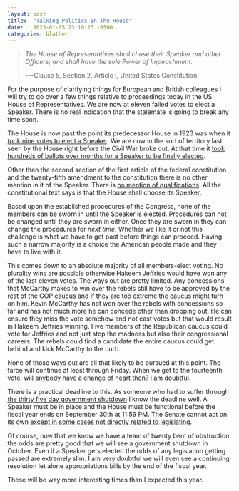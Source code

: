 ```yaml
---
layout: post
title:  "Talking Politics In The House"
date:   2023-01-05 23:10:23 -0500
categories: blather
---
```


>*The House of Representatives shall chuse their Speaker and other Officers; and shall have the sole Power of Impeachment.*
>
>---Clause 5, Section 2, Article I, United States Constitution

For the purpose of clarifying things for European and British colleagues I will try to go over a few things relative to proceedings today in the US House of Representatives.  We are now at eleven failed votes to elect a Speaker.  There is no real indication that the stalemate is going to break any time soon.

The House is now past the point its predecessor House in 1923 was when it [took nine votes to elect a Speaker](https://history.house.gov/People/Office/Speakers-Multiple-Ballots/).  We are now in the sort of territory last seen by the House right before the Civil War broke out.  At that time it [took hundreds of ballots over months for a Speaker to be finally elected](https://history.house.gov/People/Office/Speakers-Multiple-Ballots/).

Other than the second section of the first article of the federal constitution and the twenty-fifth amendment to the constitution there is no other mention in it of the Speaker.  There is [no mention of qualifications](https://web.archive.org/web/20210305112024/https://fas.org/sgp/crs/misc/97-780.pdf).  All the constitutional text says is that the House shall choose its Speaker.  

Based upon the established procedures of the Congress, none of the members can be sworn in until the Speaker is elected.  Procedures can not be changed until they are sworn in either.  Once they are sworn in they can change the procedures for *next time*.  Whether we like it or not this challenge is what we have to get past before things can proceed.  Having such a narrow majority is a choice the American people made and they have to live with it.

This comes down to an absolute majority of all members-elect voting.  No plurality wins are possible otherwise Hakeem Jeffries would have won any of the last eleven votes.  The ways out are pretty limited.  Any concessions that McCarthy makes to win over the rebels still have to be approved by the rest of the GOP caucus and if they are too extreme the caucus might turn on him.  Kevin McCarthy has not won over the rebels with concessions so far and has not much more he can concede other than dropping out.  He can ensure they miss the vote somehow and not cast votes but that would result in Hakeem Jeffries winning.  Five members of the Republican caucus could vote for Jeffries and not just stop the madness but also their congressional careers.  The rebels could find a candidate the entire caucus could get behind and kick McCarthy to the curb. 

None of those ways out are all that likely to be pursued at this point.  The farce will continue at least through Friday.  When we get to the fourteenth vote, will anybody have a change of heart then?  I am doubtful.

There is a practical deadline to this.  As someone who had to suffer through [the thirty five day government shutdown](https://www.gao.gov/products/gao-20-377) I know the deadline well.  A Speaker must be in place and the House must be functional before the fiscal year ends on September 30th at 11:59 PM.  The Senate cannot act on its own [except in some cases not directly related to legislating](https://www.senate.gov/about/powers-procedures.htm).  

Of course, now that we know we have a team of twenty bent of obstruction the odds are pretty good that we will see a government shutdown in October.  Even if a Speaker gets elected the odds of any legislation getting passed are extremely slim.  I am very doubtful we will even see a continuing resolution let alone appropriations bills by the end of the fiscal year.

These will be way more interesting times than I expected this year.
